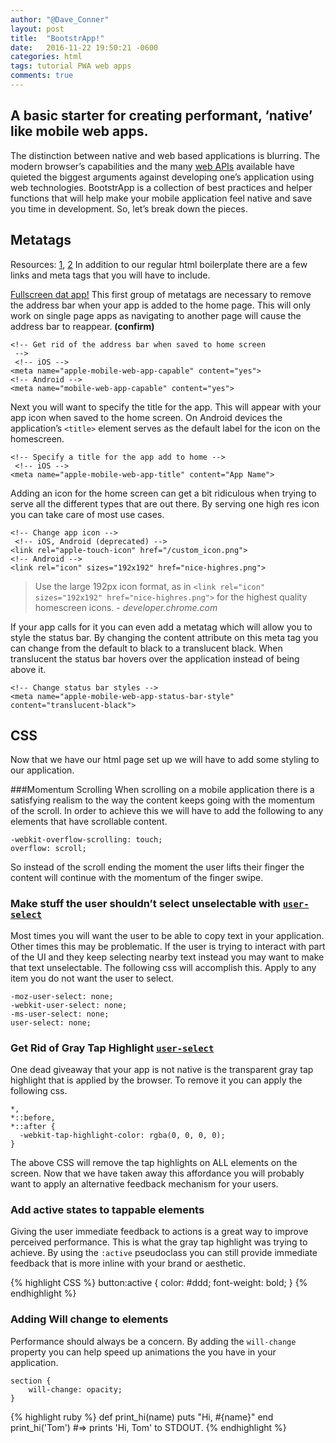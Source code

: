 ```yaml
---
author: "@Dave_Conner"
layout: post
title:  "BootstrApp!"
date:   2016-11-22 19:50:21 -0600
categories: html
tags: tutorial PWA web apps
comments: true
---
```




## A basic starter for creating performant, ‘native’ like mobile web apps.

The distinction between native and web based applications is blurring. The modern browser’s capabilities and the many [web APIs](https://developer.mozilla.org/en-US/docs/Web/API) available have quieted the biggest arguments against developing one’s application using web technologies. BootstrApp is a collection of best practices and helper functions that will help make your mobile application feel native and save you time in development. So, let’s break down the pieces.

## Metatags
Resources: [1](https://developer.apple.com/library/content/documentation/AppleApplications/Reference/SafariWebContent/ConfiguringWebApplications/ConfiguringWebApplications.html), [2](https://developers.chrome.com/multidevice/android/installtohomescreen)
In addition to our regular html boilerplate there are a few links and meta tags that you will have to include.


[Fullscreen dat app!](https://developers.google.com/web/fundamentals/native-hardware/fullscreen/)
This first group of metatags are necessary to remove the address bar when your app is added to the home page. This will only work on single page apps as navigating to another page will cause the address bar to reappear. **(confirm)**
```
<!-- Get rid of the address bar when saved to home screen
 -->
 <!-- iOS -->
<meta name="apple-mobile-web-app-capable" content="yes">
<!-- Android -->
<meta name="mobile-web-app-capable" content="yes">
```

Next you will want to specify the title for the app. This will appear with your app icon when saved to the home screen. On Android devices the application’s `<title>` element serves as the default label for the icon on the homescreen.

```
<!-- Specify a title for the app add to home -->
 <!-- iOS -->
<meta name="apple-mobile-web-app-title" content="App Name">
```

Adding an icon for the home screen can get a bit ridiculous when trying to serve all the different types that are out there. By serving one high res icon you can take care of most use cases.

```
<!-- Change app icon -->
 <!-- iOS, Android (deprecated) -->
<link rel="apple-touch-icon" href="/custom_icon.png">
<!-- Android -->
<link rel="icon" sizes="192x192" href="nice-highres.png">
```



> Use the large 192px icon format, as in `<link rel="icon" sizes="192x192" href="nice-highres.png">` for the highest quality homescreen icons. - *developer.chrome.com*


If your app calls for it you can even add a metatag which will allow you to style the status bar. By changing the content attribute on this meta tag you can change from the default to black to a translucent black. When translucent the status bar hovers over the application instead of being above it.
```
<!-- Change status bar styles -->
<meta name="apple-mobile-web-app-status-bar-style" content="translucent-black">
```


## CSS
Now that we have our html page set up we will have to add some styling to our application.

###Momentum Scrolling
When scrolling on a mobile application there is a satisfying realism to the way the content keeps going with the momentum of the scroll. In order to achieve this we will have to add the following to any elements that have scrollable content.

```
-webkit-overflow-scrolling: touch;
overflow: scroll;
```

So instead of the scroll ending the moment the user lifts their finger the content will continue with the momentum of the finger swipe.

### Make stuff the user shouldn’t select unselectable with [`user-select`](https://developer.mozilla.org/en-US/docs/Web/CSS/user-select)
Most times you will want the user to be able to copy text in your application. Other times this may be problematic. If the user is trying to interact with part of the UI and they keep selecting nearby text instead you may want to make that text unselectable. The following css will accomplish this. Apply to any item you do not want the user to select.

```
-moz-user-select: none;
-webkit-user-select: none;
-ms-user-select: none;
user-select: none;
```

### Get Rid of Gray Tap Highlight [`user-select`](https://developer.apple.com/library/content/documentation/AppleApplications/Reference/SafariWebContent/AdjustingtheTextSize/AdjustingtheTextSize.html#//apple_ref/doc/uid/TP40006510-SW5)
One dead giveaway that your app is not native is the transparent gray tap highlight that is applied by the browser. To remove it you can apply the following css.

```
*,
*::before,
*::after {
  -webkit-tap-highlight-color: rgba(0, 0, 0, 0);
}
```

The above CSS will remove the tap highlights on ALL elements on the screen. Now that we have taken away this affordance you will probably want to apply an alternative feedback mechanism for your users.

### Add active states to tappable elements
Giving the user immediate feedback to actions is a great way to improve perceived performance. This is what the gray tap highlight was trying to achieve. By using the `:active` pseudoclass you can still provide immediate feedback that is more inline with your brand or aesthetic.

{% highlight CSS %}
button:active {
	color: #ddd;
	font-weight: bold;
}
{% endhighlight %}

### Adding Will change to elements
Performance should always be a concern. By adding the `will-change` property you can help speed up animations the you have in your application.
```
section {
	will-change: opacity;
}
```



{% highlight ruby %}
def print_hi(name)
  puts "Hi, #{name}"
end
print_hi('Tom')
#=> prints 'Hi, Tom' to STDOUT.
{% endhighlight %}
